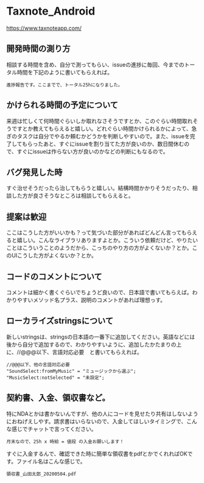 # Taxnote_Android

https://www.taxnoteapp.com/

## 開発時間の測り方
相談する時間を含め、自分で測ってもらい、issueの進捗に毎回、今までのトータル時間を下記のように書いてもらえれば。

```
進捗報告です。ここまでで、トータル25hになりました。
```

## かけられる時間の予定について
来週は忙しくて何時間ぐらいしか取れなさそうですとか、このぐらい時間取れそうですとか教えてもらえると嬉しい。どれぐらい時間かけられるかによって、急ぎのタスクは自分でやるか頼むかどうかを判断しやすいので。また、issueを完了してもらったあと、すぐにissueを割り当てた方が良いのか、数日間休むので、すぐにissueは作らない方が良いのかなどの判断にもなるので。

## バグ発見した時
すぐ治せそうだったら治してもらうと嬉しい。結構時間かかりそうだったり、相談した方が良さそうなところは相談してもらえると。

## 提案は歓迎
ここはこうした方がいいかも？って気づいた部分があればどんどん言ってもらえると嬉しい。こんなライブラリありますよとか。こういう依頼だけど、やりたいことはこういうことのようだから、こっちのやり方の方がよくないか？とか。このUIこうした方がよくないか？とか。

## コードのコメントについて
コメントは細かく書くぐらいでちょうど良いので、日本語で書いてもらえば。わかりやすいメソッド名プラス、説明のコメントがあれば理想っす。

## ローカライズstringsについて
新しいstringsは、stringsの日本語の一番下に追加してください。英語などには後から自分で追加するので、わかりやすいように、追加したかたまりの上に、//@@@以下、言語対応必要　と書いてもらえれば。

```
//@@@以下、他の言語対応必要
"SoundSelect:fromMyMusic" = "ミュージックから選ぶ";
"MusicSelect:notSelected" = "未設定";
```

## 契約書、入金、領収書など。
特にNDAとかは書かないんですが、他の人にコードを見せたり共有はしないようにおねげえしやす。請求書はいらないので、入金してほしいタイミングで、こんな感じでチャットで言ってください。

```
月末なので、25h x 時給 = 値段 の入金お願いします！
```

すぐに入金するんで、確認できた時に簡単な領収書をpdfとかでくれればOKです。ファイル名はこんな感じで。

```
領収書_山田太郎_20200504.pdf
```




‌
